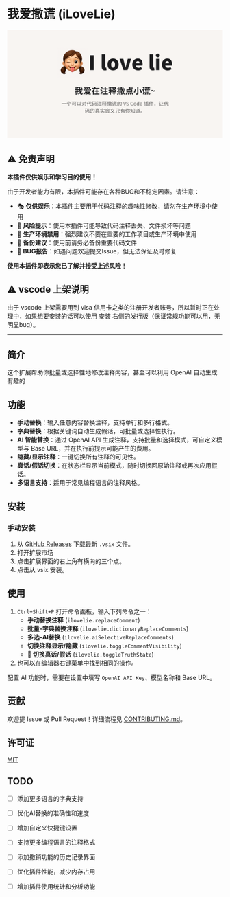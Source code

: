 # 我爱撒谎 (iLoveLie)

![alt text](background.png)

## ⚠️ 免责声明

**本插件仅供娱乐和学习目的使用！**

由于开发者能力有限，本插件可能存在各种BUG和不稳定因素。请注意：
- 🎭 **仅供娱乐**：本插件主要用于代码注释的趣味性修改，请勿在生产环境中使用
- 🚨 **风险提示**：使用本插件可能导致代码注释丢失、文件损坏等问题
- 💼 **生产环境禁用**：强烈建议不要在重要的工作项目或生产环境中使用
- 🔄 **备份建议**：使用前请务必备份重要代码文件
- 🐛 **BUG报告**：如遇问题欢迎提交Issue，但无法保证及时修复

**使用本插件即表示您已了解并接受上述风险！**

## ⚠️ vscode 上架说明
由于 vscode 上架需要用到 visa 信用卡之类的注册开发者账号，所以暂时正在处理中，如果想要安装的话可以使用 安装 右侧的发行版（保证常规功能可以用，无明显bug）。

---

## 简介

这个扩展帮助你批量或选择性地修改注释内容，甚至可以利用 OpenAI 自动生成有趣的

## 功能

- **手动替换**：输入任意内容替换注释，支持单行和多行格式。
- **字典替换**：根据关键词自动生成假话，可批量或选择性执行。
- **AI 智能替换**：通过 OpenAI API 生成注释，支持批量和选择模式，可自定义模型与
  Base URL，并在执行前提示可能产生的费用。
- **隐藏/显示注释**：一键切换所有注释的可见性。
- **真话/假话切换**：在状态栏显示当前模式，随时切换回原始注释或再次应用假话。
- **多语言支持**：适用于常见编程语言的注释风格。

## 安装

### 手动安装
1. 从 [GitHub Releases](https://github.com/baicai99/ilovelie/releases)
   下载最新 `.vsix` 文件。
2. 打开扩展市场
3. 点击扩展界面的右上角有横向的三个点。
4. 点击从 vsix 安装。

## 使用

1. `Ctrl+Shift+P` 打开命令面板，输入下列命令之一：
   - **手动替换注释** (`ilovelie.replaceComment`)
   - **批量-字典替换注释** (`ilovelie.dictionaryReplaceComments`)
   - **多选-AI替换** (`ilovelie.aiSelectiveReplaceComments`)
   - **切换注释显示/隐藏** (`ilovelie.toggleCommentVisibility`)
   - **🔄 切换真话/假话** (`ilovelie.toggleTruthState`)
2. 也可以在编辑器右键菜单中找到相同的操作。

配置 AI 功能时，需要在设置中填写 `OpenAI API Key`、模型名称和 Base URL。

## 贡献

欢迎提 Issue 或 Pull Request！详细流程见 [CONTRIBUTING.md](CONTRIBUTING.md)。

## 许可证

[MIT](LICENSE)

## TODO

- [ ] 添加更多语言的字典支持
- [ ] 优化AI替换的准确性和速度
- [ ] 增加自定义快捷键设置
- [ ] 支持更多编程语言的注释格式
- [ ] 添加撤销功能的历史记录界面
- [ ] 优化插件性能，减少内存占用
- [ ] 增加插件使用统计和分析功能


